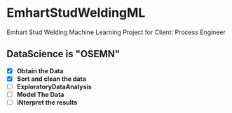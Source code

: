 # EmhartStudWeldingML
Emhart Stud Welding Machine Learning Project for Client: Process Engineer

## DataScience is "OSEMN"

- [X] **Obtain the Data**
- [X] **Sort and clean the data**
- [ ] **ExploratoryDataAnalysis**
- [ ] **Model The Data**
- [ ] **iNterpret the results**

